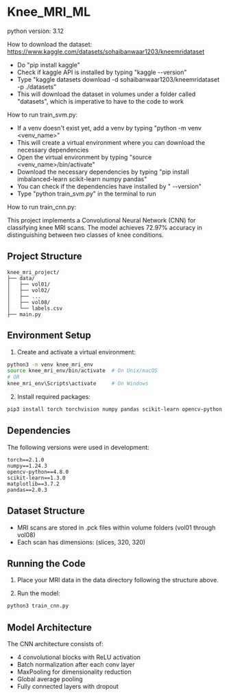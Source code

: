 # Knee_MRI_ML

python version: 3.12

How to download the dataset: https://www.kaggle.com/datasets/sohaibanwaar1203/kneemridataset

- Do "pip install kaggle"
- Check if kaggle API is installed by typing "kaggle --version"
- Type "kaggle datasets download -d sohaibanwaar1203/kneemridataset -p ./datasets"
- This will download the dataset in volumes under a folder called "datasets", which is imperative to have to the code to work

How to run train_svm.py:

- If a venv doesn't exist yet, add a venv by typing "python -m venv <venv_name>"
- This will create a virtual environment where you can download the necessary dependencies
- Open the virtual environment by typing "source <venv_name>/bin/activate"
- Download the necessary dependencies by typing "pip install imbalanced-learn scikit-learn numpy pandas"
- You can check if the dependencies have installed by "<dependency> --version"
- Type "python train_svm.py" in the terminal to run

How to run train_cnn.py:

This project implements a Convolutional Neural Network (CNN) for classifying knee MRI scans. The model achieves 72.97% accuracy in distinguishing between two classes of knee conditions.

## Project Structure
```
knee_mri_project/
├── data/
│   ├── vol01/
│   ├── vol02/
│   ├── ...
│   ├── vol08/
│   └── labels.csv
├── main.py
```

## Environment Setup

1. Create and activate a virtual environment:
```bash
python3 -m venv knee_mri_env
source knee_mri_env/bin/activate  # On Unix/macOS
# OR
knee_mri_env\Scripts\activate     # On Windows
```

2. Install required packages:
```bash
pip3 install torch torchvision numpy pandas scikit-learn opencv-python matplotlib
```

## Dependencies
The following versions were used in development:
```
torch==2.1.0
numpy==1.24.3
opencv-python==4.8.0
scikit-learn==1.3.0
matplotlib==3.7.2
pandas==2.0.3
```

## Dataset Structure
- MRI scans are stored in .pck files within volume folders (vol01 through vol08)
- Each scan has dimensions: (slices, 320, 320)
## Running the Code

1. Place your MRI data in the data directory following the structure above.

2. Run the model:
```bash
python3 train_cnn.py
```

## Model Architecture
The CNN architecture consists of:
- 4 convolutional blocks with ReLU activation
- Batch normalization after each conv layer
- MaxPooling for dimensionality reduction
- Global average pooling
- Fully connected layers with dropout
